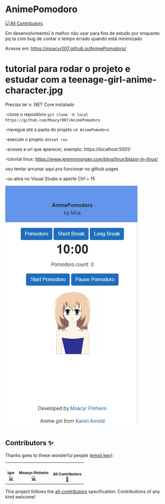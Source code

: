 # AnimePomodoro 
<!-- ALL-CONTRIBUTORS-BADGE:START - Do not remove or modify this section -->
[![All Contributors](https://img.shields.io/badge/all_contributors-3-orange.svg?style=flat-square)](#contributors-)
<!-- ALL-CONTRIBUTORS-BADGE:END -->
Em desenvolvimento|
  é melhor não usar para fins de estudo por enquanto pq ta com bug de contar o tempo errado quando está minimizado 

Acesse em: https://moacyr007.github.io/AnimePomodoro/

# tutorial para rodar o projeto e estudar com a teenage-girl-anime-character.jpg

Precisa ter o .NET Core instalado

-clone o repositório
  ``git clone -b local https://github.com/Moacyr007/AnimePomodoro``

-navegue até a pasta do projeto
  ``cd AnimePomodoro``

-execute o projeto
  ``dotnet run``

-acesse a url que aparecer, exemplo: https://localhost:5001/

-tutorial linux: https://www.jeremymorgan.com/blog/linux/blazor-in-linux/

vou tentar arrumar aqui pra funcionar no github pages 

-ou abra no Visual Studio e aperte Ctrl + f5

![anime](https://github.com/Moacyr007/AnimePomodoro/blob/master/AnimePomodoro/image.jpg)

## Contributors ✨

Thanks goes to these wonderful people ([emoji key](https://allcontributors.org/docs/en/emoji-key)):

<!-- ALL-CONTRIBUTORS-LIST:START - Do not remove or modify this section -->
<!-- prettier-ignore-start -->
<!-- markdownlint-disable -->
<table>
  <tr>
    <td align="center"><a href="https://github.com/midnightmizzle"><img src="https://avatars2.githubusercontent.com/u/13893438?v=4" width="100px;" alt=""/><br /><sub><b>Igor</b></sub></a><br /><a href="https://github.com/Moacyr007/AnimePomodoro/commits?author=midnightmizzle" title="Code">💻</a></td>
    <td align="center"><a href="https://github.com/Moacyr007"><img src="https://avatars3.githubusercontent.com/u/30116081?v=4" width="100px;" alt=""/><br /><sub><b>Moacyr Pinheiro</b></sub></a><br /><a href="https://github.com/Moacyr007/AnimePomodoro/commits?author=Moacyr007" title="Code">💻</a></td>
    <td align="center"><a href="https://allcontributors.org"><img src="https://avatars1.githubusercontent.com/u/46410174?v=4" width="100px;" alt=""/><br /><sub><b>All Contributors</b></sub></a><br /><a href="https://github.com/Moacyr007/AnimePomodoro/commits?author=all-contributors" title="Documentation">📖</a></td>
  </tr>
</table>

<!-- markdownlint-enable -->
<!-- prettier-ignore-end -->
<!-- ALL-CONTRIBUTORS-LIST:END -->

This project follows the [all-contributors](https://github.com/all-contributors/all-contributors) specification. Contributions of any kind welcome!